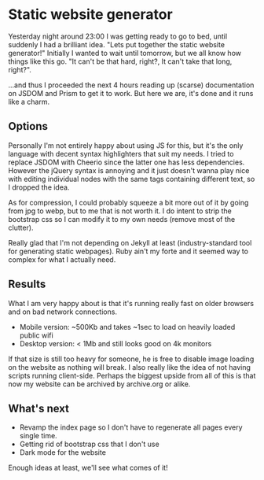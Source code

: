 # Static website generator

Yesterday night around 23:00 I was getting ready to go to bed, until suddenly I had a brilliant idea.
"Lets put together the static website generator!"
Initially I wanted to wait until tomorrow, but we all know how things like this go.
"It can't be that hard, right?, It can't take that long, right?".

...and thus I proceeded the next 4 hours reading up (scarse) documentation on JSDOM and Prism to get it to work.
But here we are, it's done and it runs like a charm.

## Options

Personally I'm not entirely happy about using JS for this, but it's the only language with decent syntax highlighters that suit my needs.
I tried to replace JSDOM with Cheerio since the latter one has less dependencies.
However the jQuery syntax is annoying and it just doesn't wanna play nice with editing individual nodes with the same tags containing different text, so I dropped the idea.

As for compression, I could probably squeeze a bit more out of it by going from jpg to webp, but to me that is not worth it.
I do intent to strip the bootstrap css so I can modify it to my own needs (remove most of the clutter).

Really glad that I'm not depending on Jekyll at least (industry-standard tool for generating static webpages).
Ruby ain't my forte and it seemed way to complex for what I actually need.

## Results

What I am very happy about is that it's running really fast on older browsers and on bad network connections.

- Mobile version: ~500Kb and takes ~1sec to load on heavily loaded public wifi
- Desktop version:  < 1Mb and still looks good on 4k monitors

If that size is still too heavy for someone, he is free to disable image loading on the website as nothing will break.
I also really like the idea of not having scripts running client-side.
Perhaps the biggest upside from all of this is that now my website can be archived by archive.org or alike.

## What's next

- Revamp the index page so I don't have to regenerate all pages every single time.
- Getting rid of bootstrap css that I don't use
- Dark mode for the website

Enough ideas at least, we'll see what comes of it!
